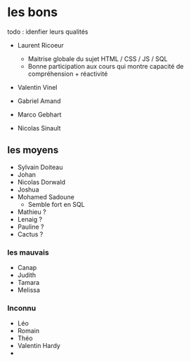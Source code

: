 # les bons

todo : idenfier leurs qualités

- Laurent Ricoeur
  - Maitrise globale du sujet  HTML / CSS / JS / SQL
  - Bonne participation aux cours qui montre capacité de compréhension + réactivité

- Valentin Vinel

- Gabriel Amand

- Marco Gebhart
- Nicolas Sinault

## les moyens

- Sylvain Doiteau
- Johan
- Nicolas Dorwald
- Joshua
- Mohamed Sadoune
  - Semble fort en SQL
- Mathieu ?
- Lenaig ?
- Pauline ?
- Cactus ?

### les mauvais

- Canap
- Judith
- Tamara
- Melissa

### Inconnu

- Léo
- Romain
- Théo
- Valentin Hardy
-
